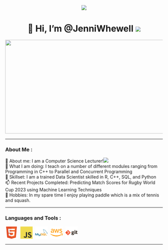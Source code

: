 
<div id="header" align="center">
  <img src="https://media.giphy.com/media/VZUhn04QSs0AmsHRic/giphy.gif" width="100"/>
  <h1>
    👋 Hi, I’m @JenniWhewell
    <img src="https://media.giphy.com/media/hvRJCLFzcasrR4ia7z/giphy.gif" width="30px"/>
  </h1>
</div>
<div align="center">
  <img src="https://media.giphy.com/media/26tn33aiTi1jkl6H6/giphy.gif" width="600" height="300"/>
</div>

---

### About Me :
👀 About me: I am a Computer Science Lecturer!<img src="https://media.giphy.com/media/WUlplcMpOCEmTGBtBW/giphy.gif" width="30"> 
<br>
🌱 What I am doing: I teach on a number of different modules ranging from Programming in C++ to Parallel and Concurrent Programming
<br>
💞️ Skillset: I am a trained Data Scientist skilled in R, C++, SQL, and Python
<br>
📫 Recent Projects Completed: Predicting Match Scores for Rugby World Cup 2023 using Machine Learning Techniques
<br>
🌱 Hobbies: In my spare time I enjoy playing paddle which is a mix of tennis and squash.

---

### Languages and Tools :
<div>
  <img src="https://github.com/devicons/devicon/blob/master/icons/html5/html5-original.svg" title="HTML5" alt="HTML" width="40" height="40"/>&nbsp;
  <img src="https://github.com/devicons/devicon/blob/master/icons/javascript/javascript-original.svg" title="JavaScript" alt="JavaScript" width="40" height="40"/>&nbsp;
  <img src="https://github.com/devicons/devicon/blob/master/icons/mysql/mysql-original-wordmark.svg" title="MySQL"  alt="MySQL" width="40" height="40"/>&nbsp;
  <img src="https://github.com/devicons/devicon/blob/master/icons/amazonwebservices/amazonwebservices-plain-wordmark.svg" title="AWS" alt="AWS" width="40" height="40"/>&nbsp;
  <img src="https://github.com/devicons/devicon/blob/master/icons/git/git-original-wordmark.svg" title="Git" **alt="Git" width="40" height="40"/>
</div>

---

<!---
JenniWhewell/JenniWhewell is a ✨ special ✨ repository because its `README.md` (this file) appears on your GitHub profile.
You can click the Preview link to take a look at your changes.
--->
